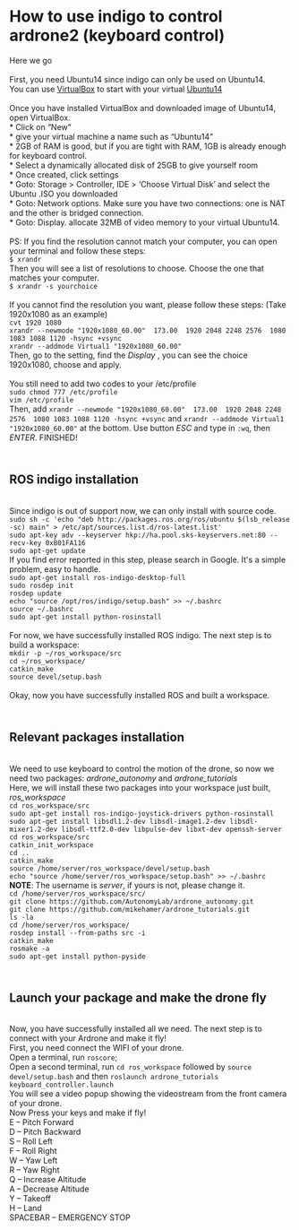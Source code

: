 How to use indigo to control ardrone2 (keyboard control)
=====================================
Here we go
<br>
<br> First, you need Ubuntu14 since indigo can only be used on Ubuntu14. 
<br> You can use [VirtualBox](https://www.virtualbox.org/wiki/Downloads) to start with your virtual [Ubuntu14](http://old-releases.ubuntu.com/releases/14.04.0/)
<br> 
<br> Once you have installed VirtualBox and downloaded image of Ubuntu14, open VirtualBox.
<br>  * Click on “New”
<br>  * give your virtual machine a name such as “Ubuntu14”
<br>  * 2GB of RAM is good, but if you are tight with RAM, 1GB is already enough for keyboard control.
<br>  * Select a dynamically allocated disk of 25GB to give yourself room
<br>  * Once created, click settings
<br>  * Goto: Storage > Controller, IDE > ‘Choose Virtual Disk’ and select the Ubuntu .ISO you downloaded
<br>  * Goto: Network options.   Make sure you have two connections: one is NAT and the other is bridged connection.
<br>  * Goto: Display. allocate 32MB of video memory to your virtual Ubuntu14.
<br>
<br> PS: If you find the resolution cannot match  your computer, you can open your terminal and follow these steps:
<br> `$ xrandr`
<br> Then you will see a list of resolutions to choose. Choose the one that matches your computer.
<br> `$ xrandr -s yourchoice`
<br>
<br> If you cannot find the resolution you want, please follow these steps: (Take 1920x1080 as an example)
<br> `cvt 1920 1080`
<br> `xrandr --newmode "1920x1080_60.00"  173.00  1920 2048 2248 2576  1080 1083 1088 1120 -hsync +vsync`
<br> `xrandr --addmode Virtual1 "1920x1080_60.00"`
<br> Then, go to the setting, find the _Display_ , you can see the choice 1920x1080, choose and apply.
<br>
<br> You still need to add two codes
 to your /etc/profile
<br> `sudo chmod 777 /etc/profile` 
<br> `vim /etc/profile`
<br> Then, add `xrandr --newmode "1920x1080_60.00"  173.00  1920 2048 2248 2576  1080 1083 1088 1120 -hsync +vsync` and `xrandr --addmode Virtual1 "1920x1080_60.00"`
at the bottom. Use button _ESC_ and type in `:wq`, then _ENTER_.        FINISHED!
<br>

<br> ROS indigo installation
------------------------------
<br> Since indigo is out of support now, we can only install with source code.
<br> `sudo sh -c 'echo "deb http://packages.ros.org/ros/ubuntu $(lsb_release -sc) main" > /etc/apt/sources.list.d/ros-latest.list'`
<br> `sudo apt-key adv --keyserver hkp://ha.pool.sks-keyservers.net:80 --recv-key 0xB01FA116`
<br> `sudo apt-get update`
<br> If you find error reported in this step, please search in Google. It's a simple problem, easy to handle.
<br> `sudo apt-get install ros-indigo-desktop-full`
<br> `sudo rosdep init`
<br> `rosdep update`
<br> `echo "source /opt/ros/indigo/setup.bash" >> ~/.bashrc`
<br> `source ~/.bashrc`
<br> `sudo apt-get install python-rosinstall`
<br>
<br> For now, we have successfully installed ROS indigo. The next step is to build a workspace:
<br> `mkdir -p ~/ros_workspace/src`
<br> `cd ~/ros_workspace/`
<br> `catkin_make`
<br> `source devel/setup.bash`
<br>
<br> Okay, now you have successfully installed ROS and built a workspace.
<br>

<br> Relevant packages installation
-------------------------------------
<br> We need to use keyboard to control the motion of the drone, so now we need two packages: _ardrone_autonomy_ and _ardrone_tutorials_
<br> Here, we will install these two packages into your workspace just built, _ros_workspace_
<br> `cd ros_workspace/src`
<br> `sudo apt-get install ros-indigo-joystick-drivers python-rosinstall`
<br> `sudo apt-get install libsdl1.2-dev libsdl-image1.2-dev libsdl-mixer1.2-dev libsdl-ttf2.0-dev libpulse-dev libxt-dev openssh-server`
<br> `cd ros_workspace/src`
<br> `catkin_init_workspace`
<br> `cd ..`
<br> `catkin_make`
<br> `source /home/server/ros_workspace/devel/setup.bash`
<br> `echo "source /home/server/ros_workspace/setup.bash" >> ~/.bashrc`
<br> **NOTE**: The username is _server_, if yours is not, please change it.
<br> `cd /home/server/ros_workspace/src/`
<br> `git clone https://github.com/AutonomyLab/ardrone_autonomy.git`
<br> `git clone https://github.com/mikehamer/ardrone_tutorials.git`
<br> `ls -la`
<br> `cd /home/server/ros_workspace/`
<br> `rosdep install --from-paths src -i`
<br> `catkin_make`
<br> `rosmake -a`
<br> `sudo apt-get install python-pyside`
<br>

<br> Launch your package and make the drone fly
---------------------------------------------------
<br> Now, you have successfully installed all we need. The next step is to connect with your Ardrone and make it fly!
<br> First, you need connect the WIFI of your drone.
<br> Open a terminal, run `roscore`; <br>Open a second terminal, run `cd ros_workspace` followed by `source devel/setup.bash` and then 
`roslaunch ardrone_tutorials keyboard_controller.launch`
<br> You will see a video popup showing the videostream from the front camera of your drone.
<br> Now Press your keys and make if fly!
<br> 
E – Pitch Forward     <br>D – Pitch Backward            
S – Roll Left                                        <br>F – Roll Right
<br>
W – Yaw Left                                        <br> R – Yaw Right
<br>
Q – Increase Altitude                                <br>A – Decrease Altitude
<br>
Y – Takeoff                                         <br> H – Land
<br>
SPACEBAR – EMERGENCY STOP
<br>



